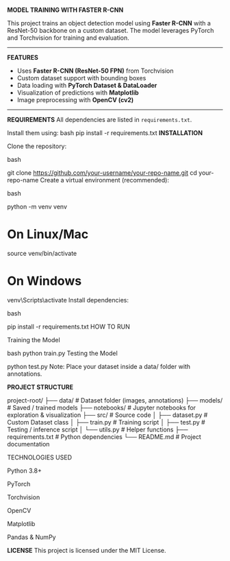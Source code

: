 **MODEL TRAINING WITH FASTER R-CNN**

This project trains an object detection model using **Faster R-CNN** with a ResNet-50 backbone on a custom dataset. The model leverages PyTorch and Torchvision for training and evaluation.

---

**FEATURES**
- Uses **Faster R-CNN (ResNet-50 FPN)** from Torchvision
- Custom dataset support with bounding boxes
- Data loading with **PyTorch Dataset & DataLoader**
- Visualization of predictions with **Matplotlib**
- Image preprocessing with **OpenCV (cv2)**

---

**REQUIREMENTS**
All dependencies are listed in `requirements.txt`.  

Install them using:
bash
pip install -r requirements.txt
**INSTALLATION**

Clone the repository:

bash

git clone https://github.com/your-username/your-repo-name.git
cd your-repo-name
Create a virtual environment (recommended):

bash

python -m venv venv
# On Linux/Mac
source venv/bin/activate
# On Windows
venv\Scripts\activate
Install dependencies:

bash

pip install -r requirements.txt
HOW TO RUN

Training the Model

bash
python train.py
Testing the Model



python test.py
Note: Place your dataset inside a data/ folder with annotations.

**PROJECT STRUCTURE**

project-root/
├── data/ # Dataset folder (images, annotations)
├── models/ # Saved / trained models
├── notebooks/ # Jupyter notebooks for exploration & visualization
├── src/ # Source code
│ ├── dataset.py # Custom Dataset class
│ ├── train.py # Training script
│ ├── test.py # Testing / inference script
│ └── utils.py # Helper functions
├── requirements.txt # Python dependencies
└── README.md # Project documentation

TECHNOLOGIES USED

Python 3.8+

PyTorch

Torchvision

OpenCV

Matplotlib

Pandas & NumPy

**LICENSE**
This project is licensed under the MIT License.

